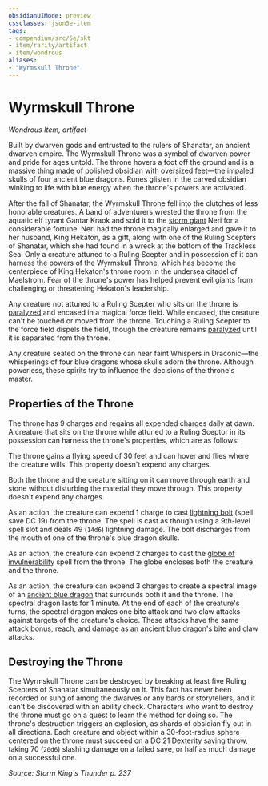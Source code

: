 ```yaml
---
obsidianUIMode: preview
cssclasses: json5e-item
tags:
- compendium/src/5e/skt
- item/rarity/artifact
- item/wondrous
aliases: 
- "Wyrmskull Throne"
---
```

# Wyrmskull Throne
*Wondrous Item, artifact*  


Built by dwarven gods and entrusted to the rulers of Shanatar, an ancient dwarven empire. The Wyrmskull Throne was a symbol of dwarven power and pride for ages untold. The throne hovers a foot off the ground and is a massive thing made of polished obsidian with oversized feet—the impaled skulls of four ancient blue dragons. Runes glisten in the carved obsidian winking to life with blue energy when the throne's powers are activated.

After the fall of Shanatar, the Wyrmskull Throne fell into the clutches of less honorable creatures. A band of adventurers wrested the throne from the aquatic elf tyrant Gantar Kraok and sold it to the [storm giant](/compendium/bestiary/giant/storm-giant.md) Neri for a considerable fortune. Neri had the throne magically enlarged and gave it to her husband, King Hekaton, as a gift, along with one of the Ruling Scepters of Shanatar, which she had found in a wreck at the bottom of the Trackless Sea. Only a creature attuned to a Ruling Scepter and in possession of it can harness the powers of the Wyrmskull Throne, which has become the centerpiece of King Hekaton's throne room in the undersea citadel of Maelstrom. Fear of the throne's power has helped prevent evil giants from challenging or threatening Hekaton's leadership.

Any creature not attuned to a Ruling Scepter who sits on the throne is [paralyzed](/compendium/rules/conditions.md#paralyzed) and encased in a magical force field. While encased, the creature can't be touched or moved from the throne. Touching a Ruling Scepter to the force field dispels the field, though the creature remains [paralyzed](/compendium/rules/conditions.md#paralyzed) until it is separated from the throne.

Any creature seated on the throne can hear faint Whispers in Draconic—the whisperings of four blue dragons whose skulls adorn the throne. Although powerless, these spirits try to influence the decisions of the throne's master.

## Properties of the Throne

The throne has 9 charges and regains all expended charges daily at dawn. A creature that sits on the throne while attuned to a Ruling Sceptor in its possession can harness the throne's properties, which are as follows:

The throne gains a flying speed of 30 feet and can hover and flies where the creature wills. This property doesn't expend any charges.

Both the throne and the creature sitting on it can move through earth and stone without disturbing the material they move through. This property doesn't expend any charges.

As an action, the creature can expend 1 charge to cast [lightning bolt](/compendium/spells/lightning-bolt.md) (spell save DC 19) from the throne. The spell is cast as though using a 9th-level spell slot and deals 49 (`14d6`) lightning damage. The bolt discharges from the mouth of one of the throne's blue dragon skulls.

As an action, the creature can expend 2 charges to cast the [globe of invulnerability](/compendium/spells/globe-of-invulnerability.md) spell from the throne. The globe encloses both the creature and the throne.

As an action, the creature can expend 3 charges to create a spectral image of an [ancient blue dragon](/compendium/bestiary/dragon/ancient-blue-dragon.md) that surrounds both it and the throne. The spectral dragon lasts for 1 minute. At the end of each of the creature's turns, the spectral dragon makes one bite attack and two claw attacks against targets of the creature's choice. These attacks have the same attack bonus, reach, and damage as an [ancient blue dragon's](/compendium/bestiary/dragon/ancient-blue-dragon.md) bite and claw attacks.

## Destroying the Throne

The Wyrmskull Throne can be destroyed by breaking at least five Ruling Scepters of Shanatar simultaneously on it. This fact has never been recorded or sung of among the dwarves or any bards or storytellers, and it can't be discovered with an ability check. Characters who want to destroy the throne must go on a quest to learn the method for doing so. The throne's destruction triggers an explosion, as shards of obsidian fly out in all directions. Each creature and object within a 30-foot-radius sphere centered on the throne must succeed on a DC 21 Dexterity saving throw, taking 70 (`20d6`) slashing damage on a failed save, or half as much damage on a successful one.

*Source: Storm King's Thunder p. 237*
